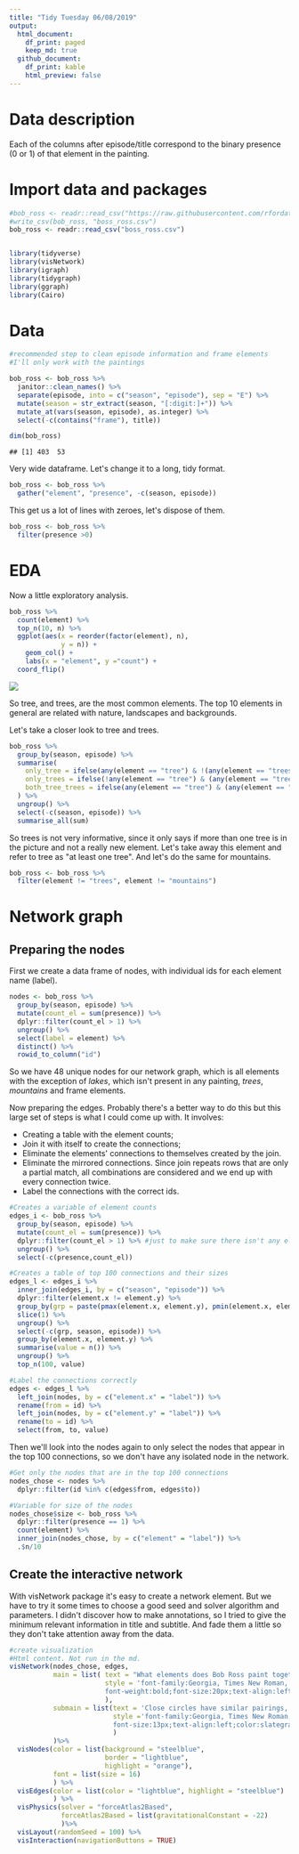 ```yaml
---
title: "Tidy Tuesday 06/08/2019"
output:
  html_document: 
    df_print: paged
    keep_md: true
  github_document:
    df_print: kable
    html_preview: false
---
```


# Data description

Each of the columns after episode/title correspond to the binary presence (0 or 1) of that element in the painting.

# Import data and packages


```r
#bob_ross <- readr::read_csv("https://raw.githubusercontent.com/rfordatascience/tidytuesday/master/data/2019/2019-08-06/bob-ross.csv")
#write_csv(bob_ross, "boss_ross.csv")
bob_ross <- readr::read_csv("boss_ross.csv")


library(tidyverse)
library(visNetwork)
library(igraph)
library(tidygraph)
library(ggraph)
library(Cairo)
```

# Data 


```r
#recommended step to clean episode information and frame elements
#I'll only work with the paintings

bob_ross <- bob_ross %>% 
  janitor::clean_names() %>% 
  separate(episode, into = c("season", "episode"), sep = "E") %>% 
  mutate(season = str_extract(season, "[:digit:]+")) %>% 
  mutate_at(vars(season, episode), as.integer) %>% 
  select(-c(contains("frame"), title))

dim(bob_ross)
```

```
## [1] 403  53
```

Very wide dataframe. Let's change it to a long, tidy format.


```r
bob_ross <- bob_ross %>% 
  gather("element", "presence", -c(season, episode))
```

This get us a lot of lines with zeroes, let's dispose of them.


```r
bob_ross <- bob_ross %>% 
  filter(presence >0)
```


# EDA

Now a little exploratory analysis.


```r
bob_ross %>% 
  count(element) %>% 
  top_n(10, n) %>% 
  ggplot(aes(x = reorder(factor(element), n), 
             y = n)) +
    geom_col() +
    labs(x = "element", y ="count") +
  coord_flip()
```

![](2019_08_06_painting_by_numbers_files/figure-html/unnamed-chunk-5-1.png)<!-- -->

So tree, and trees, are the most common elements. The top 10 elements in general are related with nature, landscapes and backgrounds.

Let's take a closer look to tree and trees.

```r
bob_ross %>% 
  group_by(season, episode) %>% 
  summarise(
    only_tree = ifelse(any(element == "tree") & !(any(element == "trees")), 1, 0),
    only_trees = ifelse(!any(element == "tree") & (any(element == "trees")), 1, 0),
    both_tree_trees = ifelse(any(element == "tree") & (any(element == "trees")), 1, 0)
  ) %>% 
  ungroup() %>% 
  select(-c(season, episode)) %>% 
  summarise_all(sum)
```

<div data-pagedtable="false">
  <script data-pagedtable-source type="application/json">
{"columns":[{"label":["only_tree"],"name":[1],"type":["dbl"],"align":["right"]},{"label":["only_trees"],"name":[2],"type":["dbl"],"align":["right"]},{"label":["both_tree_trees"],"name":[3],"type":["dbl"],"align":["right"]}],"data":[{"1":"24","2":"0","3":"337"}],"options":{"columns":{"min":{},"max":[10]},"rows":{"min":[10],"max":[10]},"pages":{}}}
  </script>
</div>

So trees is not very informative, since it only says if more than one tree is in the picture and not a really new element. Let's take away this element and refer to tree as "at least one tree". And let's do the same for mountains.


```r
bob_ross <- bob_ross %>% 
  filter(element != "trees", element != "mountains")
```



# Network graph

## Preparing the nodes

First we create a data frame of nodes, with individual ids for each element name (label).


```r
nodes <- bob_ross %>% 
  group_by(season, episode) %>% 
  mutate(count_el = sum(presence)) %>% 
  dplyr::filter(count_el > 1) %>%
  ungroup() %>% 
  select(label = element) %>% 
  distinct() %>% 
  rowid_to_column("id")
```

So we have 48 unique nodes for our network graph, which is all elements with the exception of *lakes*, which isn't present in any painting, *trees*, *mountains* and frame elements.

Now preparing the edges. Probably there's a better way to do this but this large set of steps is what I could come up with.
It involves:

- Creating a table with the element counts;
- Join it with itself to create the connections;
- Eliminate the elements' connections to themselves created by the join. 
- Eliminate the mirrored connections. Since join repeats rows that are only a partial match, all combinations are considered and we end up with every connection twice.
- Label the connections with the correct ids.


```r
#Creates a variable of element counts
edges_i <- bob_ross %>% 
  group_by(season, episode) %>% 
  mutate(count_el = sum(presence)) %>%
  dplyr::filter(count_el > 1) %>% #just to make sure there isn't any element without a connection 
  ungroup() %>% 
  select(-c(presence,count_el))

#Creates a table of top 100 connections and their sizes
edges_l <- edges_i %>% 
  inner_join(edges_i, by = c("season", "episode")) %>% 
  dplyr::filter(element.x != element.y) %>% 
  group_by(grp = paste(pmax(element.x, element.y), pmin(element.x, element.y), sep = "_"), season, episode) %>%
  slice(1) %>%
  ungroup() %>% 
  select(-c(grp, season, episode)) %>%
  group_by(element.x, element.y) %>% 
  summarise(value = n()) %>% 
  ungroup() %>% 
  top_n(100, value)

#Label the connections correctly
edges <- edges_l %>% 
  left_join(nodes, by = c("element.x" = "label")) %>% 
  rename(from = id) %>% 
  left_join(nodes, by = c("element.y" = "label")) %>% 
  rename(to = id) %>% 
  select(from, to, value)
```

Then we'll look into the nodes again to only select the nodes that appear in the top 100 connections, so we don't have any isolated node in the network.


```r
#Get only the nodes that are in the top 100 connections
nodes_chose <- nodes %>% 
  dplyr::filter(id %in% c(edges$from, edges$to))

#Variable for size of the nodes
nodes_chose$size <- bob_ross %>% 
  dplyr::filter(presence == 1) %>% 
  count(element) %>% 
  inner_join(nodes_chose, by = c("element" = "label")) %>% 
  .$n/10
```


## Create the interactive network

With visNetwork package it's easy to create a network element. But we have to try it some times to choose a good seed and solver algorithm and parameters.
I didn't discover how to make annotations, so I tried to give the minimum relevant information in title and subtitle. And fade them a little so they don't take attention away from the data.

<style type="text/css">
/*A little CSS to make the plot look better*/
  
  
.vis-navigation {
  opacity: 0.35;
}

.vis-navigation:hover{
  opacity: 1;
}

</style>


```r
#create visualization
#Html content. Not run in the md.
visNetwork(nodes_chose, edges,
           main = list( text = "What elements does Bob Ross paint together?",
                        style = 'font-family:Georgia, Times New Roman, Times, serif;
                        font-weight:bold;font-size:20px;text-align:left;color:slategray;'
                        ),
           submain = list(text = 'Close circles have similar pairings, large circles are common elements, thick lines are common pairings' ,
                          style ='font-family:Georgia, Times New Roman, Times, serif;
                          font-size:13px;text-align:left;color:slategray'
                          )
           )%>%
  visNodes(color = list(background = "steelblue",
                        border = "lightblue",
                        highlight = "orange"),
           font = list(size = 16)
           ) %>%
  visEdges(color = list(color = "lightblue", highlight = "steelblue")
           ) %>%
  visPhysics(solver = "forceAtlas2Based",
             forceAtlas2Based = list(gravitationalConstant = -22)
             )%>%
  visLayout(randomSeed = 100) %>%
  visInteraction(navigationButtons = TRUE)
```

<!--html_preserve--><div id="htmlwidget-6bc372f623aff44322fc" style="width:910px;height:650px;" class="visNetwork html-widget"></div>
<script type="application/json" data-for="htmlwidget-6bc372f623aff44322fc">{"x":{"nodes":{"id":[3,7,8,10,12,13,14,15,23,26,30,32,34,37,38,39,40,42,43,44,45,46,48],"label":["beach","bushes","cabin","cirrus","clouds","conifer","cumulus","deciduous","grass","lake","mountain","ocean","path","river","rocks","snow","snowy_mountain","structure","sun","tree","waterfall","waves","winter"],"size":[2.7,12,6.9,2.8,17.9,21.2,8.6,22.7,14.2,14.3,16,3.6,4.9,12.6,7.7,7.5,10.9,8.5,4,36.1,3.9,3.4,6.9]},"edges":{"from":[3,3,3,7,7,7,7,7,7,7,7,7,7,8,8,8,8,8,8,8,8,10,12,12,12,12,12,12,12,12,12,12,12,12,12,12,12,13,13,13,13,13,13,13,13,13,13,13,13,14,14,14,14,14,14,15,15,15,15,15,15,15,15,15,15,15,15,23,23,23,23,23,23,26,26,26,26,26,30,30,30,30,30,32,34,37,37,37,37,38,39,39,39,39,40,42,42,43,44,44],"to":[12,32,46,12,13,14,15,23,26,30,37,40,44,12,13,15,26,39,42,44,48,12,13,14,15,23,26,30,32,37,38,39,40,42,44,46,48,14,15,23,26,30,37,38,39,40,42,44,48,15,23,26,30,40,44,23,26,30,34,37,38,39,40,42,43,44,48,26,30,37,38,40,44,30,39,40,42,44,37,39,40,44,48,46,44,38,40,44,45,44,40,42,44,48,44,44,48,44,45,48],"value":[25,27,26,54,75,32,72,43,55,63,45,46,120,30,50,44,25,28,60,69,29,27,100,83,84,57,62,86,32,51,43,32,59,35,147,30,28,47,82,68,92,129,68,34,56,94,50,212,53,45,30,37,46,33,74,98,83,67,38,83,37,40,41,59,25,227,36,44,60,61,28,35,136,81,25,58,29,142,49,29,109,156,29,34,45,37,33,126,34,60,25,33,75,67,108,84,33,32,39,69]},"nodesToDataframe":true,"edgesToDataframe":true,"options":{"width":"100%","height":"100%","nodes":{"shape":"dot","color":{"background":"steelblue","border":"lightblue","highlight":"orange"},"font":{"size":16}},"manipulation":{"enabled":false},"edges":{"color":{"color":"lightblue","highlight":"steelblue"}},"physics":{"solver":"forceAtlas2Based","forceAtlas2Based":{"gravitationalConstant":-22}},"layout":{"randomSeed":100},"interaction":{"navigationButtons":true}},"groups":null,"width":null,"height":null,"idselection":{"enabled":false},"byselection":{"enabled":false},"main":{"text":"What elements does Bob Ross paint together?","style":"font-family:Georgia, Times New Roman, Times, serif;\n                        font-weight:bold;font-size:20px;text-align:left;color:slategray;"},"submain":{"text":"Close circles have similar pairings, large circles are common elements, thick lines are common pairings","style":"font-family:Georgia, Times New Roman, Times, serif;\n                          font-size:13px;text-align:left;color:slategray"},"footer":null,"background":"rgba(0, 0, 0, 0)","tooltipStay":300,"tooltipStyle":"position: fixed;visibility:hidden;padding: 5px;white-space: nowrap;font-family: verdana;font-size:14px;font-color:#000000;background-color: #f5f4ed;-moz-border-radius: 3px;-webkit-border-radius: 3px;border-radius: 3px;border: 1px solid #808074;box-shadow: 3px 3px 10px rgba(0, 0, 0, 0.2);"},"evals":[],"jsHooks":[]}</script><!--/html_preserve-->


## Creating a still network

I also created a still network using ggraph package, but the image didn't render nicely using windows.


```r
edges <- edges %>% 
  top_n(10, value) 


nodes_chose <- nodes %>% 
  dplyr::filter(id %in% c(edges$from, edges$to))

nodes_chose$size <- bob_ross %>% 
  count(element) %>% 
  inner_join(nodes_chose, by = c("element" = "label")) %>% 
  .$n/10

br_igraph <- graph_from_data_frame(d = edges[,1:3], vertices = nodes_chose[,1:2], directed = TRUE)

br_tidy <- as_tbl_graph(br_igraph)

windowsFonts("Arial Narrow" = windowsFont("Arial"))

p <- ggraph(br_tidy, layout = "linear") + 
  geom_edge_arc(aes(width = value), alpha = 0.8) + 
  scale_edge_width(range = c(0.2, 3)) +
  geom_node_text(aes(label = label), size = 5) +
  labs(title = "Bob Ross' top 10 pairings in paintings",
       subtitle = "He sure loves vegetation",
    edge_width = "Nº of ocurrences") +
  theme_void()
```



```r
p
```

![](2019_08_06_painting_by_numbers_files/figure-html/unnamed-chunk-14-1.png)<!-- -->

